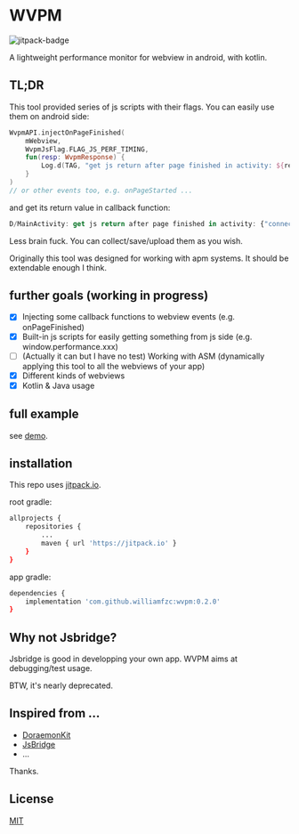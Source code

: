 # WVPM 

![jitpack-badge](https://jitpack.io/v/williamfzc/wvpm.svg?style=flat-square)

A lightweight performance monitor for webview in android, with kotlin.

## TL;DR

This tool provided series of js scripts with their flags. You can easily use them on android side:

```kotlin
WvpmAPI.injectOnPageFinished(
    mWebview,
    WvpmJsFlag.FLAG_JS_PERF_TIMING,
    fun(resp: WvpmResponse) {
        Log.d(TAG, "get js return after page finished in activity: ${resp.data}")
    }
)
// or other events too, e.g. onPageStarted ...
```

and get its return value in callback function:

```javascript
D/MainActivity: get js return after page finished in activity: {"connectEnd":1.608735286902e+12,"connectStart":1.608735286348e+12,"domComplete":1.608735311779e+12,"domContentLoadedEventEnd":1.608735295159e+12, ...
```

Less brain fuck. You can collect/save/upload them as you wish.

Originally this tool was designed for working with apm systems. It should be extendable enough I think.

## further goals (working in progress)

- [x] Injecting some callback functions to webview events (e.g. onPageFinished)
- [x] Built-in js scripts for easily getting something from js side (e.g. window.performance.xxx)
- [ ] (Actually it can but I have no test) Working with ASM (dynamically applying this tool to all the webviews of your app)
- [x] Different kinds of webviews
- [x] Kotlin & Java usage

## full example

see [demo](./demo).

## installation

This repo uses [jitpack.io](jitpack.io).

root gradle:

```bash
allprojects {
    repositories {
        ...
        maven { url 'https://jitpack.io' }
    }
}
```

app gradle:

```bash
dependencies {
    implementation 'com.github.williamfzc:wvpm:0.2.0'
}
```

## Why not Jsbridge?

Jsbridge is good in developping your own app. WVPM aims at debugging/test usage.

BTW, it's nearly deprecated.

## Inspired from ...

- [DoraemonKit](https://github.com/didi/DoraemonKit)
- [JsBridge](https://github.com/lzyzsd/JsBridge)
- ...

Thanks.

## License

[MIT](LICENSE)
